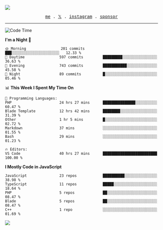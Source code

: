 <img style="bottom: 800px;" src="https://imgur.com/rilHVxA.png"/>
<p align="center">
  <samp>
    <a href="https://fayln.com">me</a> .
    <!-- <a href="https://fayln.com/projects">projects</a> . -->
    <a href="https://go.fayln.com/twitter">𝕏</a> .
    <a href="https://go.fayln.com/instagram">instagram</a> .
<!--     <a href="https://go.fayln.com/polywork">polywork</a> . -->
    <a href="https://github.com/sponsors/faridhnzz">sponsor</a>
  </samp>
</p>

---
<!--START_SECTION:waka-->
![Code Time](http://img.shields.io/badge/Code%20Time-2%2C570%20hrs%2029%20mins-blue)

**I'm a Night 🦉** 

```text
🌞 Morning                201 commits         ███░░░░░░░░░░░░░░░░░░░░░░   12.33 % 
🌆 Daytime                597 commits         █████████░░░░░░░░░░░░░░░░   36.63 % 
🌃 Evening                743 commits         ███████████░░░░░░░░░░░░░░   45.58 % 
🌙 Night                  89 commits          █░░░░░░░░░░░░░░░░░░░░░░░░   05.46 % 
```


📊 **This Week I Spent My Time On** 

```text
💬 Programming Languages: 
PHP                      24 hrs 27 mins      ███████████████░░░░░░░░░░   60.47 % 
Blade Template           12 hrs 42 mins      ████████░░░░░░░░░░░░░░░░░   31.39 % 
Other                    1 hr 5 mins         █░░░░░░░░░░░░░░░░░░░░░░░░   02.72 % 
Markdown                 37 mins             ░░░░░░░░░░░░░░░░░░░░░░░░░   01.55 % 
Bash                     29 mins             ░░░░░░░░░░░░░░░░░░░░░░░░░   01.23 % 

🔥 Editors: 
VS Code                  40 hrs 27 mins      █████████████████████████   100.00 % 
```

**I Mostly Code in JavaScript** 

```text
JavaScript               23 repos            ██████████░░░░░░░░░░░░░░░   38.98 % 
TypeScript               11 repos            █████░░░░░░░░░░░░░░░░░░░░   18.64 % 
PHP                      5 repos             ██░░░░░░░░░░░░░░░░░░░░░░░   08.47 % 
Blade                    5 repos             ██░░░░░░░░░░░░░░░░░░░░░░░   08.47 % 
C++                      1 repo              ░░░░░░░░░░░░░░░░░░░░░░░░░   01.69 % 
```




<!--END_SECTION:waka-->

![](https://hit.yhype.me/github/profile?user_id=29797712)
